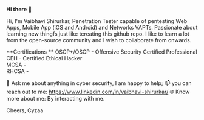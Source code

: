 **Hi there** 👋

Hi, I'm Vaibhavi Shirurkar, Penetration Tester capable of pentesting Web Apps, Mobile App (iOS and Android) and Networks VAPTs. Passionate about learning new thingfs just like tcreating this github repo.
I like to learn a lot from the open-source community and I wish to collaborate from onwards. </br>

**Certifications
**
OSCP+/OSCP - Offensive Security Certified Professional</br>
CEH - Certified Ethical Hacker</br>
MCSA - </br>
RHCSA - </br>

💬 Ask me about anything in cyber security, I am happy to help;
📫 you can reach out to me: https://www.linkedin.com/in/vaibhavi-shirurkar/
🌐 Know more about me: By interacting with me.

Cheers,
Cyzaa
